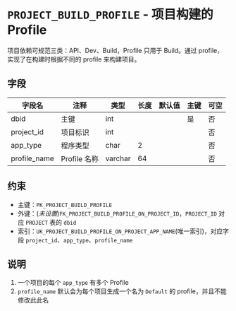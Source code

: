 # `PROJECT_BUILD_PROFILE` - 项目构建的 Profile

项目依赖可规范三类：API、Dev、Build，Profile 只用于 Build。通过 profile，实现了在构建时根据不同的 profile 来构建项目。

## 字段

| 字段名       | 注释         | 类型    | 长度 | 默认值 | 主键 | 可空 |
| ------------ | ------------ | ------- | ---- | ------ | ---- | ---- |
| dbid         | 主键         | int     |      |        | 是   | 否   |
| project_id   | 项目标识     | int     |      |        |      | 否   |
| app_type     | 程序类型     | char    | 2    |        |      | 否   |
| profile_name | Profile 名称 | varchar | 64   |        |      | 否   |

## 约束

* 主键：`PK_PROJECT_BUILD_PROFILE`
* 外键：(*未设置*)`FK_PROJECT_BUILD_PROFILE_ON_PROJECT_ID`，`PROJECT_ID` 对应 `PROJECT` 表的 `dbid`
* 索引：`UK_PROJECT_BUILD_PROFILE_ON_PROJECT_APP_NAME`(唯一索引)，对应字段 `project_id`、`app_type`、`profile_name`

## 说明

1. 一个项目的每个 `app_type` 有多个 Profile
2. `profile_name` 默认会为每个项目生成一个名为 `Default` 的 profile，并且不能修改此此名
